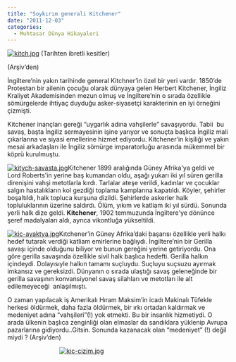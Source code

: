 ```yaml
---
title: "Soykırım generali Kitchener"
date: "2011-12-03"
categories: 
  - Muhtasar Dünya Hikayaleri
---
```


[![kitch.jpg](/uploads/2011/12/kitch.jpg)](/uploads/2011/12/kitch.jpg "kitch.jpg") (Tarihten ibretli kesitler)

(Arşiv’den)

İngiltere’nin yakın tarihinde general Kitchner’in özel bir yeri vardır. 1850’de Protestan bir ailenin çocuğu olarak dünyaya gelen Herbert Kitchener, İngiliz Kraliyet Akademisinden mezun olmuş ve İngiltere’nin o sırada özellikle sömürgelerde ihtiyaç duyduğu asker-siyasetçi karakterinin en iyi örneğini çizmişti.

Kitchener inançları gereği “uygarlık adına vahşilerle” savaşıyordu. Tabii  bu savaş, başta İngiliz sermayesinin işine yarıyor ve sonuçta başlıca İngiliz mali çıkarlarına ve siyasi emellerine hizmet ediyordu. Kitchener’in kişiliği ve yakın mesai arkadaşları ile İngiliz sömürge imparatorluğu arasında mükemmel bir köprü kurulmuştu.

[![kitych-savasta.jpg](/uploads/2011/12/kitych-savasta.jpg)](/uploads/2011/12/kitych-savasta.jpg "kitych-savasta.jpg")Kitchener 1899 aralığında Güney Afrika'ya geldi ve  Lord Roberts'in yerine baş kumandan oldu, aşağı yukarı iki yıl süren gerilla direnişini vahşi metotlarla kırdı. Tarlalar ateşe verildi, kadınlar ve çocuklar salgın hastalıkların kol gezdiği toplama kamplarına kapatıldı. Köyler, şehirler boşaltıldı, halk topluca kurşuna dizildi. Şehirlerde askerler halk topluluklarının üzerine saldırdı. Ölüm, yıkım ve katliam iki yıl sürdü. Sonunda yerli halk dize geldi. **Kitchener**, 1902 temmuzunda İngiltere'ye dönünce şeref madalyaları aldı, ayrıca vikontluğa yükseltildi.

[![kic-ayaktya.jpg](/uploads/2011/12/kic-ayaktya.jpg)](/uploads/2011/12/kic-ayaktya.jpg "kic-ayaktya.jpg")Kıtchener’in Güney Afrika’daki başarısı özellikle yerli halkı hedef tutarak verdiği katliam emirlerine bağlıydı. İngiltere’nin bir Gerilla savaşı içinde olduğunu biliyor ve bunun gereğini yerine getiriyordu. Ona göre gerilla savaşında özellikle sivil halk başlıca hedefti. Gerilla halkın içindeydi. Dolayısıyle halkın tamamı suçluydu. Suçluyu suçsuzu ayırmak imkansız ve gereksizdi. Dünyanın o sırada ulaştığı savaş geleneğinde bir gerilla savaşının konvansiyonel savaş silahları ve metotları ile alt edilemeyeceği  anlaşılmıştı.

O zaman yapılacak iş Amerikalı Hıram Maksim’in icadı Makinalı Tüfekle herkesi öldürmek, daha fazla öldürmek, bir ırkı ortadan kaldırmak ve medeniyet adına “vahşileri”(!) yok etmekti. Bu bir insanlık hizmetiydi. O arada ülkenin başlıca zenginliği olan elmaslar da sandıklara yüklenip Avrupa pazarlarına gidiyordu..Gitsin. Sonunda kazanacak olan “medeniyet” (!) değil miydi ? (Arşiv’den)

                              [![kic-cizim.jpg](/uploads/2011/12/kic-cizim.jpg)](/uploads/2011/12/kic-cizim.jpg "kic-cizim.jpg")
